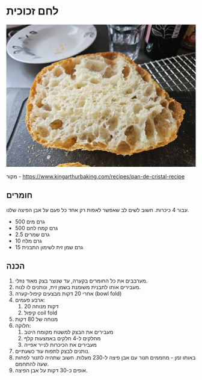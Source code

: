 # לחם זכוכית

![](/images/לחם%20זכוכית.jpg)

מקור - https://www.kingarthurbaking.com/recipes/pan-de-cristal-recipe

## חומרים

עבור 4 כיכרות. חשוב לשים לב שאפשר לאפות רק אחד כל פעם על אבן הפיצה שלנו.

- 500 גרם מים
- 500 גרם קמח לחם
- 2.5 גרם שמרים
- 10 גרם מלח
- 15 גרם שמן זית לשימון התבנית

## הכנה

1. מערבבים את כל החומרים בקערה, עד שנוצר בצק מאוד נוזלי.
2. מעבירים אותו לתבנית משומנת בשמן זית, ונותנים לו לנוח.
3. אחרי 20 דקות מבצעים קיפול-קערה (bowl fold)
4. ארבע פעמים:
   1. 20 דקות מנוחה
   2. קיפול coil fold
5. מנוחה של 80 דקות
6. חלוקה:
   1. מעבירים את הבצק למשטח מקומח היטב
   2. מחלקים ל-4 חלקים באמצעות קלף
   3. מעבירים את הכיכרות לנייר אפייה
7. נותנים לבצק לתפוח עוד כשעתיים.
8. באותו זמן - מחממים תנור עם אבן פיצה ל-230 מעלות. חשוב שתהיה לתנור לפחות שעה להתחמם.
9. אופים כ-30 דקות על אבן הפיצה.
